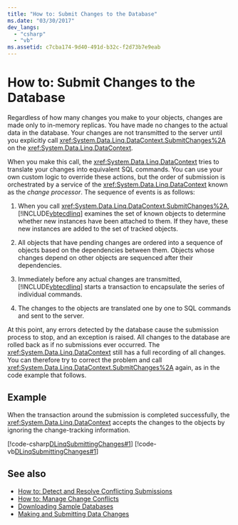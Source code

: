 ```yaml
---
title: "How to: Submit Changes to the Database"
ms.date: "03/30/2017"
dev_langs: 
  - "csharp"
  - "vb"
ms.assetid: c7cba174-9d40-491d-b32c-f2d73b7e9eab
---
```

# How to: Submit Changes to the Database
Regardless of how many changes you make to your objects, changes are made only to in-memory replicas. You have made no changes to the actual data in the database. Your changes are not transmitted to the server until you explicitly call <xref:System.Data.Linq.DataContext.SubmitChanges%2A> on the <xref:System.Data.Linq.DataContext>.  
  
 When you make this call, the <xref:System.Data.Linq.DataContext> tries to translate your changes into equivalent SQL commands. You can use your own custom logic to override these actions, but the order of submission is orchestrated by a service of the <xref:System.Data.Linq.DataContext> known as the *change processor*. The sequence of events is as follows:  
  
1.  When you call <xref:System.Data.Linq.DataContext.SubmitChanges%2A>, [!INCLUDE[vbtecdlinq](../../../../../../includes/vbtecdlinq-md.md)] examines the set of known objects to determine whether new instances have been attached to them. If they have, these new instances are added to the set of tracked objects.  
  
2.  All objects that have pending changes are ordered into a sequence of objects based on the dependencies between them. Objects whose changes depend on other objects are sequenced after their dependencies.  
  
3.  Immediately before any actual changes are transmitted, [!INCLUDE[vbtecdlinq](../../../../../../includes/vbtecdlinq-md.md)] starts a transaction to encapsulate the series of individual commands.  
  
4.  The changes to the objects are translated one by one to SQL commands and sent to the server.  
  
 At this point, any errors detected by the database cause the submission process to stop, and an exception is raised. All changes to the database are rolled back as if no submissions ever occurred. The <xref:System.Data.Linq.DataContext> still has a full recording of all changes. You can therefore try to correct the problem and call <xref:System.Data.Linq.DataContext.SubmitChanges%2A> again, as in the code example that follows.  
  
## Example  
 When the transaction around the submission is completed successfully, the <xref:System.Data.Linq.DataContext> accepts the changes to the objects by ignoring the change-tracking information.  
  
 [!code-csharp[DLinqSubmittingChanges#1](../../../../../../samples/snippets/csharp/VS_Snippets_Data/DLinqSubmittingChanges/cs/Program.cs#1)]
 [!code-vb[DLinqSubmittingChanges#1](../../../../../../samples/snippets/visualbasic/VS_Snippets_Data/DLinqSubmittingChanges/vb/Module1.vb#1)]  
  
## See also
- [How to: Detect and Resolve Conflicting Submissions](../../../../../../docs/framework/data/adonet/sql/linq/how-to-detect-and-resolve-conflicting-submissions.md)
- [How to: Manage Change Conflicts](../../../../../../docs/framework/data/adonet/sql/linq/how-to-manage-change-conflicts.md)
- [Downloading Sample Databases](../../../../../../docs/framework/data/adonet/sql/linq/downloading-sample-databases.md)
- [Making and Submitting Data Changes](../../../../../../docs/framework/data/adonet/sql/linq/making-and-submitting-data-changes.md)
